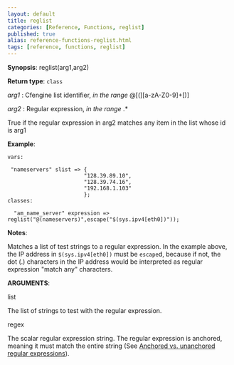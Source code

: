 ```yaml
---
layout: default
title: reglist
categories: [Reference, Functions, reglist]
published: true
alias: reference-functions-reglist.html
tags: [reference, functions, reglist]
---
```




**Synopsis**: reglist(arg1,arg2) 

**Return type**: `class`

  
 *arg1* : Cfengine list identifier, *in the range* @[(][a-zA-Z0-9]+[)]
  
 *arg2* : Regular expression, *in the range* .\*   

True if the regular expression in arg2 matches any item in the list
whose id is arg1

**Example**:  
   

```cf3
vars:

 "nameservers" slist => {
                        "128.39.89.10",
                        "128.39.74.16",
                        "192.168.1.103"
                        };
classes:

  "am_name_server" expression => reglist("@(nameservers)",escape("$(sys.ipv4[eth0])"));
```

**Notes**:  
   

Matches a list of test strings to a regular expression. In the example
above, the IP address in `$(sys.ipv4[eth0])` must be `escape`d, because
if not, the dot (.) characters in the IP address would be interpreted as
regular expression "match any" characters.

**ARGUMENTS**:

list

The list of strings to test with the regular expression.   

regex

The scalar regular expression string. The regular expression is
anchored, meaning it must match the entire string (See [Anchored vs.
unanchored regular
expressions](#Anchored-vs_002e-unanchored-regular-expressions)).
